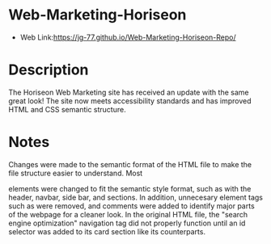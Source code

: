 # Web-Marketing-Horiseon
* Web Link:https://jg-77.github.io/Web-Marketing-Horiseon-Repo/ 

# Description
The Horiseon Web Marketing site has received an update with the same great look! The site now meets accessibility standards and has improved HTML and CSS semantic structure. 


# Notes

Changes were made to the semantic format of the HTML file to make the file structure easier to understand. Most <div> elements were changed to fit the semantic style format, such as with the header, navbar, side bar, and sections. In addition, unnecesary element tags such as </img> were removed, and comments were added to identify major parts of the webpage for a cleaner look. In the original HTML file, the "search engine optimization" navigation tag did not properly function until an id selector was added to its card section like its counterparts.
